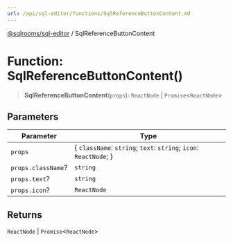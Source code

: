 ```yaml
---
url: /api/sql-editor/functions/SqlReferenceButtonContent.md
---
```

[@sqlrooms/sql-editor](../index.md) / SqlReferenceButtonContent

# Function: SqlReferenceButtonContent()

> **SqlReferenceButtonContent**(`props`): `ReactNode` | `Promise`<`ReactNode`>

## Parameters

| Parameter | Type |
| ------ | ------ |
| `props` | { `className`: `string`; `text`: `string`; `icon`: `ReactNode`; } |
| `props.className`? | `string` |
| `props.text`? | `string` |
| `props.icon`? | `ReactNode` |

## Returns

`ReactNode` | `Promise`<`ReactNode`>
